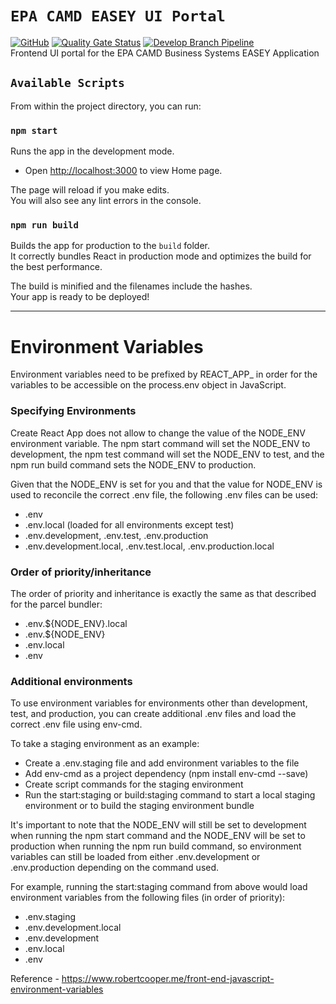 # `EPA CAMD EASEY UI Portal`
[![GitHub](https://img.shields.io/github/license/US-EPA-CAMD/easey-ui)](https://github.com/US-EPA-CAMD/easey-ui/blob/develop/LICENSE)
[![Quality Gate Status](https://sonarcloud.io/api/project_badges/measure?project=US-EPA-CAMD_easey-ui&metric=alert_status)](https://sonarcloud.io/dashboard?id=US-EPA-CAMD_easey-ui)
[![Develop Branch Pipeline](https://github.com/US-EPA-CAMD/easey-ui/workflows/Develop%20Branch%20Workflow/badge.svg)](https://github.com/US-EPA-CAMD/easey-ui/actions)<br>
Frontend UI portal for the EPA CAMD Business Systems EASEY Application

## `Available Scripts`

From within the project directory, you can run:

### `npm start`

Runs the app in the development mode.<br />
* Open [http://localhost:3000](http://localhost:3000) to view Home page.

The page will reload if you make edits.<br />
You will also see any lint errors in the console.

### `npm run build`

Builds the app for production to the `build` folder.<br />
It correctly bundles React in production mode and optimizes the build for the best performance.

The build is minified and the filenames include the hashes.<br />
Your app is ready to be deployed!

-----------------------------------------------------------------------------------------

# Environment Variables
Environment variables need to be prefixed by REACT_APP_ in order for the variables to be accessible on the process.env object in JavaScript.

### Specifying Environments
Create React App does not allow to change the value of the NODE_ENV environment variable. The npm start command will set the NODE_ENV to development, the npm test command will set the NODE_ENV to test, and the npm run build command sets the NODE_ENV to production.

Given that the NODE_ENV is set for you and that the value for NODE_ENV is used to reconcile the correct .env file, the following .env files can be used:

* .env
* .env.local (loaded for all environments except test)
* .env.development, .env.test, .env.production
* .env.development.local, .env.test.local, .env.production.local

### Order of priority/inheritance
The order of priority and inheritance is exactly the same as that described for the parcel bundler:

* .env.${NODE_ENV}.local
* .env.${NODE_ENV}
* .env.local
* .env

### Additional environments
To use environment variables for environments other than development, test, and production, you can create additional .env files and load the correct .env file using env-cmd.

To take a staging environment as an example:

* Create a .env.staging file and add environment variables to the file
* Add env-cmd as a project dependency (npm install env-cmd --save)
* Create script commands for the staging environment
* Run the start:staging or build:staging command to start a local staging environment or
  to build the staging environment bundle

It's important to note that the NODE_ENV will still be set to development when running the npm start command and the NODE_ENV will be set to production when running the npm run build command, so environment variables can still be loaded from either .env.development or .env.production depending on the command used.

For example, running the start:staging command from above would load environment variables from the following files (in order of priority):

* .env.staging
* .env.development.local
* .env.development
* .env.local
* .env

Reference - https://www.robertcooper.me/front-end-javascript-environment-variables
